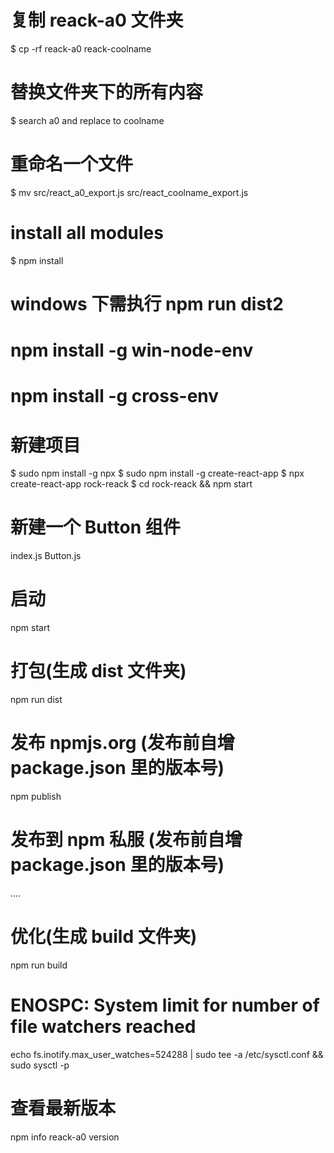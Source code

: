 # 复制 reack-a0 文件夹
$ cp -rf reack-a0 reack-coolname

# 替换文件夹下的所有内容
$ search a0 and replace to coolname

# 重命名一个文件
$ mv src/react_a0_export.js src/react_coolname_export.js 

# install all modules
$ npm install


# windows 下需执行 npm run dist2
# npm install -g win-node-env
# npm install -g cross-env

# 新建项目
$ sudo npm install -g npx
$ sudo npm install -g create-react-app
$ npx create-react-app rock-reack
$ cd rock-reack && npm start 

# 新建一个 Button 组件
index.js Button.js

# 启动
npm start

# 打包(生成 dist 文件夹)
npm run dist

# 发布 npmjs.org (发布前自增 package.json 里的版本号)
npm publish

# 发布到 npm 私服 (发布前自增 package.json 里的版本号)
....


# 优化(生成 build 文件夹)
npm run build

# ENOSPC: System limit for number of file watchers reached
echo fs.inotify.max_user_watches=524288 | sudo tee -a /etc/sysctl.conf && sudo sysctl -p

# 查看最新版本
npm info reack-a0 version
